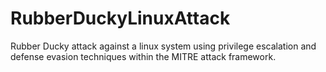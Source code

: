 # RubberDuckyLinuxAttack
Rubber Ducky attack against a linux system using privilege escalation and defense evasion techniques within the MITRE attack framework.
